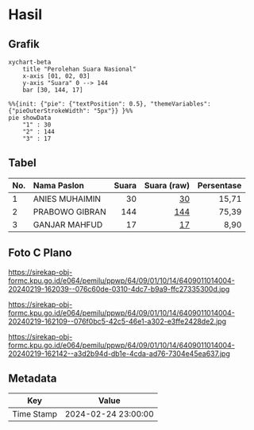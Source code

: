 # Hasil

## Grafik

```mermaid
xychart-beta
    title "Perolehan Suara Nasional"
    x-axis [01, 02, 03]
    y-axis "Suara" 0 --> 144
    bar [30, 144, 17]
```

```mermaid
%%{init: {"pie": {"textPosition": 0.5}, "themeVariables": {"pieOuterStrokeWidth": "5px"}} }%%
pie showData
    "1" : 30
    "2" : 144
    "3" : 17
```

## Tabel

| No. | Nama Paslon    | Suara | Suara (raw) | Persentase |
|:--- |:-------------- | -----:| -----------:| ----------:|
| 1   | ANIES MUHAIMIN | 30    | [30][p-1]   | 15,71      |
| 2   | PRABOWO GIBRAN | 144   | [144][p-2]  | 75,39      |
| 3   | GANJAR MAHFUD  | 17    | [17][p-3]   | 8,90       |


[p-1]: https://github.com/gigit-pemilu/pemilu-2024/blob/main/pilpres/hitung-suara/sub/64-kalimantan-timur/sub/09-penajam-paser-utara/sub/01-penajam/sub/1014-sotek/sub/004-tps/sub/paslon-1.txt
[p-2]: https://github.com/gigit-pemilu/pemilu-2024/blob/main/pilpres/hitung-suara/sub/64-kalimantan-timur/sub/09-penajam-paser-utara/sub/01-penajam/sub/1014-sotek/sub/004-tps/sub/paslon-2.txt
[p-3]: https://github.com/gigit-pemilu/pemilu-2024/blob/main/pilpres/hitung-suara/sub/64-kalimantan-timur/sub/09-penajam-paser-utara/sub/01-penajam/sub/1014-sotek/sub/004-tps/sub/paslon-3.txt

## Foto C Plano

https://sirekap-obj-formc.kpu.go.id/e064/pemilu/ppwp/64/09/01/10/14/6409011014004-20240219-162039--076c60de-0310-4dc7-b9a9-ffc27335300d.jpg

https://sirekap-obj-formc.kpu.go.id/e064/pemilu/ppwp/64/09/01/10/14/6409011014004-20240219-162109--076f0bc5-42c5-46e1-a302-e3ffe2428de2.jpg

https://sirekap-obj-formc.kpu.go.id/e064/pemilu/ppwp/64/09/01/10/14/6409011014004-20240219-162142--a3d2b94d-db1e-4cda-ad76-7304e45ea637.jpg


## Metadata

| Key        | Value               |
| ---------- | ------------------- |
| Time Stamp | 2024-02-24 23:00:00 |



